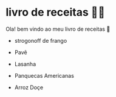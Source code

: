 # livro de receitas :man_cook:

Ola! bem vindo ao meu livro de receitas :wave: 

- strogonoff de frango

- Pavê

- Lasanha
- Panquecas Americanas

- Arroz Doçe

  


